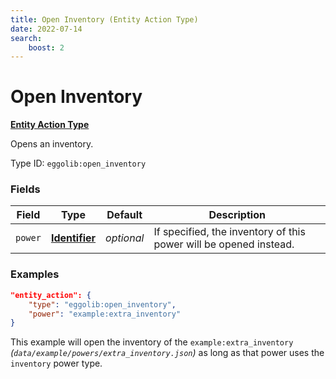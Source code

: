 ```yaml
---
title: Open Inventory (Entity Action Type)
date: 2022-07-14
search:
    boost: 2
---
```


#   Open Inventory

[**Entity Action Type**][1]

Opens an inventory.

Type ID: `eggolib:open_inventory`


### Fields

Field | Type | Default | Description
------|------|---------|------------
`power` | [**Identifier**][2] | *optional* | If specified, the inventory of this power will be opened instead.


### Examples

``` json
"entity_action": {
    "type": "eggolib:open_inventory",
    "power": "example:extra_inventory"
}
```

This example will open the inventory of the `example:extra_inventory` *(`data/example/powers/extra_inventory.json`)* as long as that power uses the `inventory` power type.



[1]: ../entity_action_types.md
[2]: https://origins.readthedocs.io/en/latest/types/data_types/identifier
